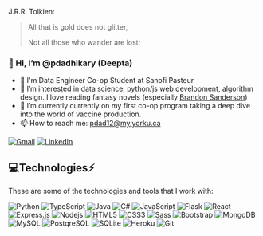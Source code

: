 J.R.R. Tolkien:
> All that is gold does not glitter,
>
> Not all those who wander are lost;


### 👋 Hi, I’m @pdadhikary (Deepta)
- 💼 I'm Data Engineer Co-op Student at Sanofi Pasteur
- 👀 I’m interested in data science, python/js web development, algorithm design. I love reading fantasy novels (especially [Brandon Sanderson](https://www.brandonsanderson.com/))
- 🌱 I’m currently currently on my first co-op program taking a deep dive into the world of vaccine production.
- 📫 How to reach me: pdad12@my.yorku.ca

[![Gmail](https://img.shields.io/badge/Gmail-D14836?style=for-the-badge&logo=gmail&logoColor=white)](mailto:pdad12@my.yorku.ca)
[![LinkedIn](https://img.shields.io/badge/LinkedIn-0077B5?style=for-the-badge&logo=linkedin&logoColor=white)](https://www.linkedin.com/in/pdeepta-adhikary/)

## 💻Technologies⚡

These are some of the technologies and tools that I work with:

![Python](https://img.shields.io/badge/Python-3776AB?style=flat-square&logo=python&logoColor=white)
![TypeScript](https://img.shields.io/badge/-TypeScript-007ACC?style=flat-square&logo=typescript&logoColor=white)
![Java](https://img.shields.io/badge/-Java-007396?style=flat-square&logo=java&logoColor=red)
![C#](https://img.shields.io/badge/C%23-239120?style=flat-square&logo=c-sharp&logoColor=white)
![JavaScript](https://img.shields.io/badge/-JavaScript-black?style=flat-square&logo=javascript)
![Flask](	https://img.shields.io/badge/Flask-000000?style=flat-square&logo=flask&logoColor=white)
![React](https://img.shields.io/badge/-React-007396?style=flat-square&logo=react)
![Express.js](https://img.shields.io/badge/Express.js-404D59?style=flat-square)
![Nodejs](https://img.shields.io/badge/-Nodejs-339933?style=flat-square&logo=Node.js&logoColor=white)
![HTML5](https://img.shields.io/badge/-HTML5-E34F26?style=flat-square&logo=html5&logoColor=white)
![CSS3](https://img.shields.io/badge/-CSS3-1572B6?style=flat-square&logo=css3)
![Sass](https://img.shields.io/badge/-Sass-CC6699?style=flat-square&logo=sass&logoColor=white)
![Bootstrap](https://img.shields.io/badge/Bootstrap-563D7C?style=flat-square&logo=bootstrap&logoColor=white)
![MongoDB](https://img.shields.io/badge/-MongoDB-black?style=flat-square&logo=mongodb)
![MySQL](https://img.shields.io/badge/-MySQL-4479A1?style=flat-square&logo=mysql&logoColor=white)
![PostqreSQL](https://img.shields.io/badge/PostgreSQL-316192?style=flat-square&logo=postgresql&logoColor=white)
![SQLite](https://img.shields.io/badge/SQLite-07405E?style=flat-square&logo=sqlite&logoColor=white)
![Heroku](https://img.shields.io/badge/Heroku-430098?style=flat-square&logo=heroku&logoColor=white)
![Git](https://img.shields.io/badge/-Git-black?style=flat-square&logo=git)
